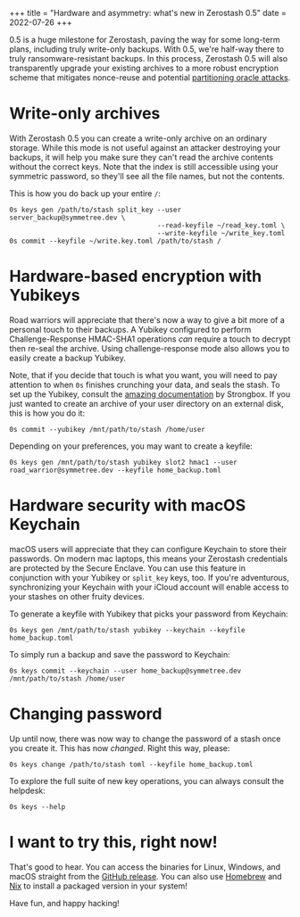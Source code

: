 +++
title = "Hardware and asymmetry: what's new in Zerostash 0.5"
date = 2022-07-26
+++

0.5 is a huge milestone for Zerostash, paving the way for some long-term plans, including truly write-only backups. With 0.5, we're half-way there to truly ransomware-resistant backups. In this process, Zerostash 0.5 will also transparently upgrade your existing archives to a more robust encryption scheme that mitigates nonce-reuse and potential [partitioning oracle attacks](https://eprint.iacr.org/2020/1491.pdf).

# Write-only archives

With Zerostash 0.5 you can create a write-only archive on an ordinary storage. While this mode is not useful against an attacker destroying your backups, it will help you make sure they can't read the archive contents without the correct keys. Note that the index is still accessible using your symmetric password, so they'll see all the file names, but not the contents.

This is how you do back up your entire `/`:

    0s keys gen /path/to/stash split_key --user server_backup@symmetree.dev \
                                         --read-keyfile ~/read_key.toml \
                                         --write-keyfile ~/write_key.toml
    0s commit --keyfile ~/write.key.toml /path/to/stash /

# Hardware-based encryption with Yubikeys

Road warriors will appreciate that there's now a way to give a bit more of a personal touch to their backups. A Yubikey configured to perform Challenge-Response HMAC-SHA1 operations _can_ require a touch to decrypt then re-seal the archive. Using challenge-response mode also allows you to easily create a backup Yubikey.

Note, that if you decide that touch is what you want, you will need to pay attention to when `0s` finishes crunching your data, and seals the stash. To set up the Yubikey, consult the [amazing documentation](https://strongbox.reamaze.com/kb/yubikey/how-do-i-create-a-yubikey-protected) by Strongbox. If you just wanted to create an archive of your user directory on an external disk, this is how you do it:

    0s commit --yubikey /mnt/path/to/stash /home/user

Depending on your preferences, you may want to create a keyfile:

    0s keys gen /mnt/path/to/stash yubikey slot2 hmac1 --user road_warrior@symmetree.dev --keyfile home_backup.toml 

# Hardware security with macOS Keychain

macOS users will appreciate that they can configure Keychain to store their passwords. On modern mac laptops, this means your Zerostash credentials are protected by the Secure Enclave. You can use this feature in conjunction with your Yubikey or `split_key` keys, too. If you're adventurous, synchronizing your Keychain with your iCloud account will enable access to your stashes on other fruity devices.

To generate a keyfile with Yubikey that picks your password from Keychain:

    0s keys gen /mnt/path/to/stash yubikey --keychain --keyfile home_backup.toml

To simply run a backup and save the password to Keychain:

    0s keys commit --keychain --user home_backup@symmetree.dev /mnt/path/to/stash /home/user

# Changing password

Up until now, there was now way to change the password of a stash once you create it. This has now *changed*. Right this way, please:

    0s keys change /path/to/stash toml --keyfile home_backup.toml

To explore the full suite of new key operations, you can always consult the helpdesk:

    0s keys --help

# I want to try this, right now!

That's good to hear. You can access the binaries for Linux, Windows, and macOS straight from the [GitHub release](https://github.com/symmetree-labs/zerostash/releases/tag/v0.5.0). You can also use [Homebrew](https://github.com/symmetree-labs/homebrew-tap) and [Nix](https://github.com/symmetree-labs/zerostash#installation-on-nixos) to install a packaged version in your system!

Have fun, and happy hacking!
